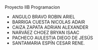 Proyecto IIB Programacion
- ANGULO BRAVO ROBIN ARIEL
- BARRIGA CUESTA NICOLAS ADAIR
- CAIZA ZAPATA ADRIAN ALEXANDER
- NARVÁEZ CHOEZ BRYAN ISAAC
- PACHECO AULESTIA DIEGO DE JESÚS
- SANTAMARIA ESPÍN CESAR RENE.
